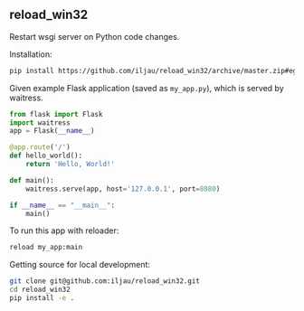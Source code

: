 reload_win32
-----------------------------

Restart wsgi server on Python code changes.

Installation:
```bash
pip install https://github.com/iljau/reload_win32/archive/master.zip#egg=reload_win32
```

Given example Flask application (saved as `my_app.py`), which is served by waitress.

```python
from flask import Flask
import waitress
app = Flask(__name__)

@app.route('/')
def hello_world():
    return 'Hello, World!'

def main():
    waitress.serve(app, host='127.0.0.1', port=8080)

if __name__ == "__main__":
    main()
```

To run this app with reloader:

```bash
reload my_app:main
```

Getting source for local development:
```bash
git clone git@github.com:iljau/reload_win32.git
cd reload_win32
pip install -e .
```